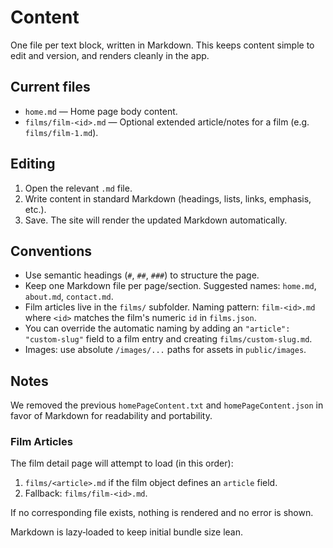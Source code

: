 # Content

One file per text block, written in Markdown. This keeps content simple to edit and version, and renders cleanly in the app.

## Current files

- `home.md` — Home page body content.
- `films/film-<id>.md` — Optional extended article/notes for a film (e.g. `films/film-1.md`).

## Editing

1. Open the relevant `.md` file.
2. Write content in standard Markdown (headings, lists, links, emphasis, etc.).
3. Save. The site will render the updated Markdown automatically.

## Conventions

- Use semantic headings (`#`, `##`, `###`) to structure the page.
- Keep one Markdown file per page/section. Suggested names: `home.md`, `about.md`, `contact.md`.
- Film articles live in the `films/` subfolder. Naming pattern: `film-<id>.md` where `<id>` matches the film's numeric `id` in `films.json`.
- You can override the automatic naming by adding an `"article": "custom-slug"` field to a film entry and creating `films/custom-slug.md`.
- Images: use absolute `/images/...` paths for assets in `public/images`.

## Notes

We removed the previous `homePageContent.txt` and `homePageContent.json` in favor of Markdown for readability and portability.

### Film Articles

The film detail page will attempt to load (in this order):

1. `films/<article>.md` if the film object defines an `article` field.
2. Fallback: `films/film-<id>.md`.

If no corresponding file exists, nothing is rendered and no error is shown.

Markdown is lazy‑loaded to keep initial bundle size lean.
